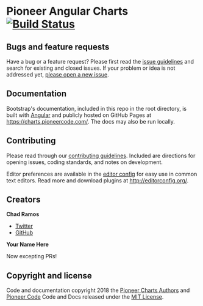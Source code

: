 # Pioneer Angular Charts [![Build Status](https://travis-ci.org/PioneerCode/pioneer-angular-charts.svg?branch=master)](https://travis-ci.org/PioneerCode/pioneer-angular-charts)

## Bugs and feature requests

Have a bug or a feature request? Please first read the [issue guidelines](https://github.com/PioneerCode/pioneer-angular-charts/blob/master/CONTRIBUTING.md#using-the-issue-tracker) and search for existing and closed issues. If your problem or idea is not addressed yet, [please open a new issue](https://github.com/PioneerCode/pioneer-angular-charts/issues/new).

## Documentation

Bootstrap's documentation, included in this repo in the root directory, is built with [Angular](https://angular.io/) and publicly hosted on GitHub Pages at <https://charts.pioneercode.com/>. The docs may also be run locally.


## Contributing

Please read through our [contributing guidelines](https://github.com/PioneerCode/pioneer-angular-charts/blob/master/CONTRIBUTING.md). Included are directions for opening issues, coding standards, and notes on development.

Editor preferences are available in the [editor config](https://github.com/PioneerCode/pioneer-angular-charts/blob/master/.editorconfig) for easy use in common text editors. Read more and download plugins at <http://editorconfig.org/>.


## Creators

**Chad Ramos**

- [Twitter](https://github.com/chad-ramos)
- [GitHub](https://twitter.com/chad_ramos)

**Your Name Here**

Now excepting PRs!

## Copyright and license

Code and documentation copyright 2018 the [Pioneer Charts Authors](https://github.com/PioneerCode/pioneer-angular-charts/graphs/contributors) and [Pioneer Code](https://pioneercode.com) Code and Docs released under the [MIT License](https://github.com/PioneerCode/pioneer-angular-charts/blob/master/LICENSE). 

